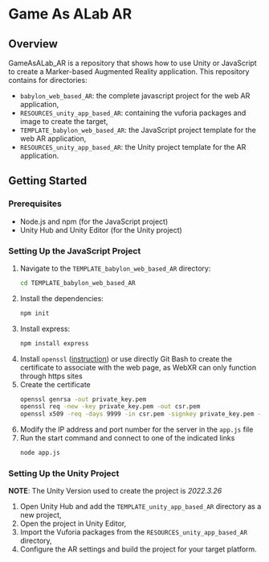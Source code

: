# Game As ALab AR

## Overview
GameAsALab_AR is a repository that shows how to use Unity or JavaScript to create a Marker-based Augmented Reality application. This repository contains for directories:
- `babylon_web_based_AR`: the complete javascript project for the web AR application,
- `RESOURCES_unity_app_based_AR`: containing the vuforia packages and image to create the target,
- `TEMPLATE_babylon_web_based_AR`: the JavaScript project template for the web AR application,
- `RESOURCES_unity_app_based_AR`: the Unity project template for the AR application.

## Getting Started

### Prerequisites
- Node.js and npm (for the JavaScript project)
- Unity Hub and Unity Editor (for the Unity project)

### Setting Up the JavaScript Project

1. Navigate to the `TEMPLATE_babylon_web_based_AR` directory:
    ```sh
    cd TEMPLATE_babylon_web_based_AR
    ```
2. Install the dependencies:
    ```sh
    npm init
    ```
3. Install express:
    ```sh
    npm install express
    ```
3. Install `openssl` ([instruction](https://help.qlik.com/it-IT/nprinting/May2023/Content/NPrinting/DeployingQVNprinting/Installing-SSL.htm)) or use directly Git Bash to create the certificate to associate with the web page, as WebXR can only function through https sites
4. Create the certificate
   ```sh
   openssl genrsa -out private_key.pem
   openssl req -new -key private_key.pem -out csr.pem
   openssl x509 -req -days 9999 -in csr.pem -signkey private_key.pem -out cert.pem
   ```
5. Modify the IP address and port number for the server in the `app.js` file
6. Run the start command and connect to one of the indicated links
   ```sh
   node app.js
   ```

### Setting Up the Unity Project
**NOTE**: The Unity Version used to create the project is _2022.3.26_ 

1. Open Unity Hub and add the `TEMPLATE_unity_app_based_AR` directory as a new project,
2. Open the project in Unity Editor,
3. Import the Vuforia packages from the `RESOURCES_unity_app_based_AR` directory,
4. Configure the AR settings and build the project for your target platform.